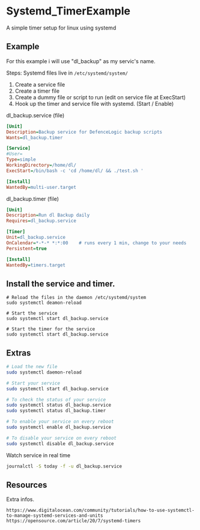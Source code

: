 # Systemd_TimerExample
A simple timer setup for linux using systemd


## Example

For this example i will use "dl_backup" as my servic's name. 

Steps: 
Systemd files live in ```/etc/systemd/system/```
1. Create a service file
2. Create a timer file
3. Create a dummy file or script to run (edit on service file at ExecStart)
4. Hook up the timer and service file with systemd. (Start / Enable)

dl_backup.service (file)

```ini
[Unit]
Description=Backup service for DefenceLogic backup scripts
Wants=dl_backup.timer

[Service]
#User=
Type=simple
WorkingDirectory=/home/dl/
ExecStart=/bin/bash -c 'cd /home/dl/ && ./test.sh '

[Install]
WantedBy=multi-user.target
```

dl_backup.timer (file)

```ini
[Unit]
Description=Run dl Backup daily
Requires=dl_backup.service

[Timer]
Unit=dl_backup.service
OnCalendar=*-*-* *:*:00    # runs every 1 min, change to your needs
Persistent=true

[Install]
WantedBy=timers.target
```

## Install the service and timer. 

```
# Reload the files in the daemon /etc/systemd/system
sudo systemctl deamon-reload

# Start the service
sudo systemctl start dl_backup.service

# Start the timer for the service
sudo systemctl start dl_backup.service

```

## Extras

```bash
# Load the new file
sudo systemctl daemon-reload

# Start your service
sudo systemctl start dl_backup.service

# To check the status of your service
sudo systemctl status dl_backup.service
sudo systemctl status dl_backup.timer 

# To enable your service on every reboot
sudo systemctl enable dl_backup.service

# To disable your service on every reboot
sudo systemctl disable dl_backup.service
```

Watch service in real time 
```bash 
journalctl -S today -f -u dl_backup.service
```


## Resources

Extra infos. 
```
https://www.digitalocean.com/community/tutorials/how-to-use-systemctl-to-manage-systemd-services-and-units
https://opensource.com/article/20/7/systemd-timers
```
